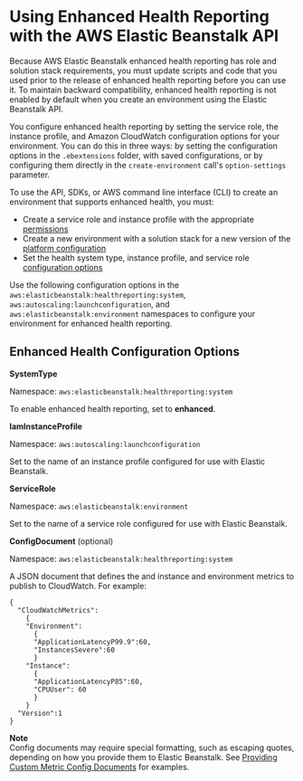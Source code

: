 # Using Enhanced Health Reporting with the AWS Elastic Beanstalk API<a name="health-enhanced-api"></a>

Because AWS Elastic Beanstalk enhanced health reporting has role and solution stack requirements, you must update scripts and code that you used prior to the release of enhanced health reporting before you can use it\. To maintain backward compatibility, enhanced health reporting is not enabled by default when you create an environment using the Elastic Beanstalk API\.

You configure enhanced health reporting by setting the service role, the instance profile, and Amazon CloudWatch configuration options for your environment\. You can do this in three ways: by setting the configuration options in the `.ebextensions` folder, with saved configurations, or by configuring them directly in the `create-environment` call's `option-settings` parameter\.

To use the API, SDKs, or AWS command line interface \(CLI\) to create an environment that supports enhanced health, you must:
+ Create a service role and instance profile with the appropriate [permissions](concepts-roles.md)
+ Create a new environment with a solution stack for a new version of the [platform configuration](concepts.platforms.md)
+ Set the health system type, instance profile, and service role [configuration options](command-options.md)

Use the following configuration options in the `aws:elasticbeanstalk:healthreporting:system`, `aws:autoscaling:launchconfiguration`, and `aws:elasticbeanstalk:environment` namespaces to configure your environment for enhanced health reporting\. 

## Enhanced Health Configuration Options<a name="health-enhanced-api-options"></a>

**SystemType**

Namespace: `aws:elasticbeanstalk:healthreporting:system`

To enable enhanced health reporting, set to **enhanced**\.

**IamInstanceProfile**

Namespace: `aws:autoscaling:launchconfiguration`

Set to the name of an instance profile configured for use with Elastic Beanstalk\.

**ServiceRole**

Namespace: `aws:elasticbeanstalk:environment`

Set to the name of a service role configured for use with Elastic Beanstalk\.

**ConfigDocument** \(optional\)

Namespace: `aws:elasticbeanstalk:healthreporting:system`

A JSON document that defines the and instance and environment metrics to publish to CloudWatch\. For example:

```
{
  "CloudWatchMetrics":
    {
    "Environment":
      {
      "ApplicationLatencyP99.9":60,
      "InstancesSevere":60
      }
    "Instance":
      {
      "ApplicationLatencyP85":60,
      "CPUUser": 60
      }
    }
  "Version":1
}
```

**Note**  
Config documents may require special formatting, such as escaping quotes, depending on how you provide them to Elastic Beanstalk\. See [Providing Custom Metric Config Documents](health-enhanced-cloudwatch.md#health-enhanced-cloudwatch-configdocument) for examples\.